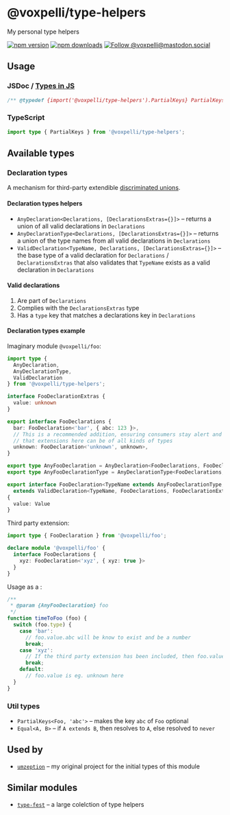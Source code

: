 # @voxpelli/type-helpers

My personal type helpers

[![npm version](https://img.shields.io/npm/v/@voxpelli/type-helpers.svg?style=flat)](https://www.npmjs.com/package/@voxpelli/type-helpers)
[![npm downloads](https://img.shields.io/npm/dm/@voxpelli/type-helpers.svg?style=flat)](https://www.npmjs.com/package/@voxpelli/type-helpers)
[![Follow @voxpelli@mastodon.social](https://img.shields.io/mastodon/follow/109247025527949675?domain=https%3A%2F%2Fmastodon.social&style=social)](https://mastodon.social/@voxpelli)

## Usage

### JSDoc / [Types in JS](https://github.com/voxpelli/types-in-js)

```typescript
/** @typedef {import('@voxpelli/type-helpers').PartialKeys} PartialKeys */
```

### TypeScript

```typescript
import type { PartialKeys } from '@voxpelli/type-helpers';
```

## Available types

### Declaration types

A mechanism for third-party extendible [discriminated unions](https://www.typescriptlang.org/docs/handbook/2/narrowing.html#discriminated-unions).

#### Declaration types helpers

* `AnyDeclaration<Declarations, [DeclarationsExtras={}]>` – returns a union of all valid declarations in `Declarations`
* `AnyDeclarationType<Declarations, [DeclarationsExtras={}]>` – returns a union of the type names from all valid declarations in `Declarations`
* `ValidDeclaration<TypeName, Declarations, [DeclarationsExtras={}]>` – the base type of a valid declaration for `Declarations` / `DeclarationsExtras` that also validates that `TypeName` exists as a valid declaration in `Declarations`

#### Valid declarations

1. Are part of `Declarations`
2. Complies with the `DeclarationsExtras` type
3. Has a `type` key that matches a declarations key in `Declarations`

#### Declaration types example

Imaginary module `@voxpelli/foo`:

```typescript
import type {
  AnyDeclaration,
  AnyDeclarationType,
  ValidDeclaration
} from '@voxpelli/type-helpers';

interface FooDeclarationExtras {
  value: unknown
}

export interface FooDeclarations {
  bar: FooDeclaration<'bar', { abc: 123 }>,
  // This is a recommended addition, ensuring consumers stay alert and are aware
  // that extensions here can be of all kinds of types
  unknown: FooDeclaration<'unknown', unknown>,
}

export type AnyFooDeclaration = AnyDeclaration<FooDeclarations, FooDeclarationExtras>;
export type AnyFooDeclarationType = AnyDeclarationType<FooDeclarations, FooDeclarationExtras>;

export interface FooDeclaration<TypeName extends AnyFooDeclarationType, Value>
  extends ValidDeclaration<TypeName, FooDeclarations, FooDeclarationExtras>
{
  value: Value
}
```

Third party extension:

```typescript
import type { FooDeclaration } from '@voxpelli/foo';

declare module '@voxpelli/foo' {
  interface FooDeclarations {
    xyz: FooDeclaration<'xyz', { xyz: true }>
  }
}
```

Usage as a :

```javascript
/**
 * @param {AnyFooDeclaration} foo
 */
function timeToFoo (foo) {
  switch (foo.type) {
    case 'bar':
      // foo.value.abc will be know to exist and be a number
      break;
    case 'xyz':
      // If the third party extension has been included, then foo.value.xyz will be know to exist here and be a boolean
      break;
    default:
      // foo.value is eg. unknown here
  }
}
```

### Util types

* `PartialKeys<Foo, 'abc'>` – makes the key `abc` of `Foo` optional
* `Equal<A, B>` – if `A extends B`, then resolves to `A`, else resolved to `never`


## Used by

* [`umzeption`](https://github.com/voxpelli/umzeption) – my original project for the initial types of this module

## Similar modules

* [`type-fest`](https://github.com/sindresorhus/type-fest) – a large colelction of type helpers
